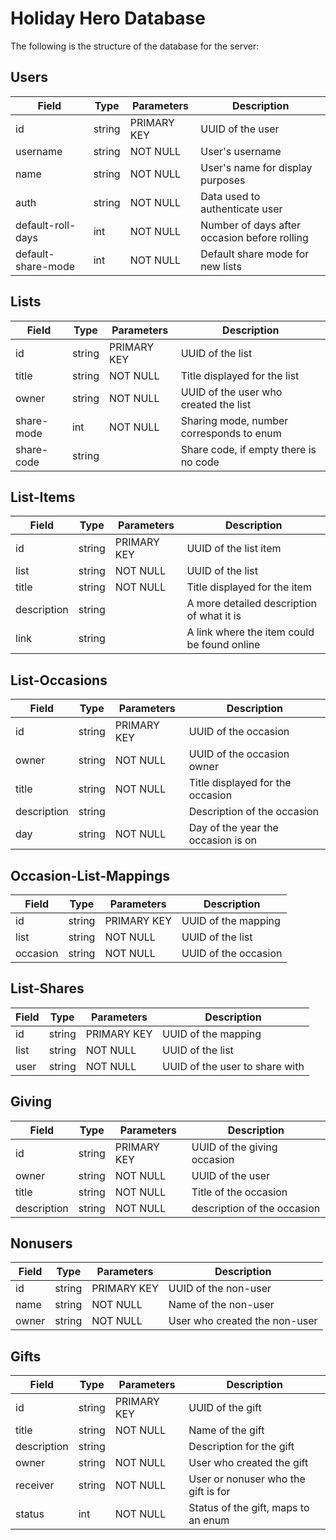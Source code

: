 Holiday Hero Database
=====================

The following is the structure of the database for the server:

## Users

| Field                 | Type          | Parameters                | Description                                       |
|-----------------------|---------------|---------------------------|---------------------------------------------------|
| id                    | string        | PRIMARY KEY               | UUID of the user                                  |
| username              | string        | NOT NULL                  | User's username                                   |
| name                  | string        | NOT NULL                  | User's name for display purposes                  |
| auth                  | string        | NOT NULL                  | Data used to authenticate user                    |
| default-roll-days     | int           | NOT NULL                  | Number of days after occasion before rolling      |
| default-share-mode    | int           | NOT NULL                  | Default share mode for new lists                  |

## Lists

| Field                 | Type          | Parameters                | Description                                       |
|-----------------------|---------------|---------------------------|---------------------------------------------------|
| id                    | string        | PRIMARY KEY               | UUID of the list                                  |
| title                 | string        | NOT NULL                  | Title displayed for the list                      |
| owner                 | string        | NOT NULL                  | UUID of the user who created the list             |
| share-mode            | int           | NOT NULL                  | Sharing mode, number corresponds to enum          |
| share-code            | string        |                           | Share code, if empty there is no code             |

## List-Items

| Field                 | Type          | Parameters                | Description                                       |
|-----------------------|---------------|---------------------------|---------------------------------------------------|
| id                    | string        | PRIMARY KEY               | UUID of the list item                             |
| list                  | string        | NOT NULL                  | UUID of the list                                  |
| title                 | string        | NOT NULL                  | Title displayed for the item                      |
| description           | string        |                           | A more detailed description of what it is         |
| link                  | string        |                           | A link where the item could be found online       |

## List-Occasions

| Field                 | Type          | Parameters                | Description                                       |
|-----------------------|---------------|---------------------------|---------------------------------------------------|
| id                    | string        | PRIMARY KEY               | UUID of the occasion                              |
| owner                 | string        | NOT NULL                  | UUID of the occasion owner                        |
| title                 | string        | NOT NULL                  | Title displayed for the occasion                  |
| description           | string        |                           | Description of the occasion                       |
| day                   | string        | NOT NULL                  | Day of the year the occasion is on                |

## Occasion-List-Mappings

| Field                 | Type          | Parameters                | Description                                       |
|-----------------------|---------------|---------------------------|---------------------------------------------------|
| id                    | string        | PRIMARY KEY               | UUID of the mapping                               |
| list                  | string        | NOT NULL                  | UUID of the list                                  |
| occasion              | string        | NOT NULL                  | UUID of the occasion                              |

## List-Shares

| Field                 | Type          | Parameters                | Description                                       |
|-----------------------|---------------|---------------------------|---------------------------------------------------|
| id                    | string        | PRIMARY KEY               | UUID of the mapping                               |
| list                  | string        | NOT NULL                  | UUID of the list                                  |
| user                  | string        | NOT NULL                  | UUID of the user to share with                    |

## Giving

| Field                 | Type          | Parameters                | Description                                       |
|-----------------------|---------------|---------------------------|---------------------------------------------------|
| id                    | string        | PRIMARY KEY               | UUID of the giving occasion                       |
| owner                 | string        | NOT NULL                  | UUID of the user                                  |
| title                 | string        | NOT NULL                  | Title of the occasion                             |
| description           | string        | NOT NULL                  | description of the occasion                       |

## Nonusers

| Field                 | Type          | Parameters                | Description                                       |
|-----------------------|---------------|---------------------------|---------------------------------------------------|
| id                    | string        | PRIMARY KEY               | UUID of the non-user                              |
| name                  | string        | NOT NULL                  | Name of the non-user                              |
| owner                 | string        | NOT NULL                  | User who created the non-user                     |

## Gifts   

| Field                 | Type          | Parameters                | Description                                       |
|-----------------------|---------------|---------------------------|---------------------------------------------------|
| id                    | string        | PRIMARY KEY               | UUID of the gift                                  |
| title                 | string        | NOT NULL                  | Name of the gift                                  |
| description           | string        |                           | Description for the gift                          |
| owner                 | string        | NOT NULL                  | User who created the gift                         |
| receiver              | string        | NOT NULL                  | User or nonuser who the gift is for               |
| status                | int           | NOT NULL                  | Status of the gift, maps to an enum               |
